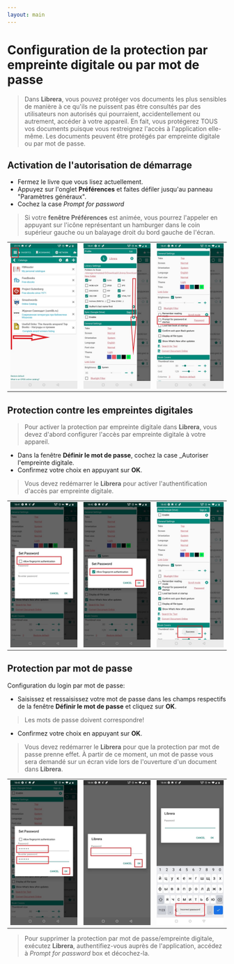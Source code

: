 ```yaml
---
layout: main
---
```


# Configuration de la protection par empreinte digitale ou par mot de passe

> Dans **Librera**, vous pouvez protéger vos documents les plus sensibles de manière à ce qu'ils ne puissent pas être consultés par des utilisateurs non autorisés qui pourraient, accidentellement ou autrement, accéder à votre appareil. En fait, vous protégerez TOUS vos documents puisque vous restreignez l'accès à l'application elle-même.
Les documents peuvent être protégés par empreinte digitale ou par mot de passe.

## Activation de l'autorisation de démarrage

* Fermez le livre que vous lisez actuellement.
* Appuyez sur l'onglet **Préférences** et faites défiler jusqu'au panneau &quot;Paramètres généraux&quot;.
* Cochez la case _Prompt for password_
> Si votre **fenêtre Préférences** est animée, vous pourrez l'appeler en appuyant sur l'icône représentant un hamburger dans le coin supérieur gauche ou un balayage droit du bord gauche de l'écran.

||||
|-|-|-|
|![](1.jpg)|![](2.jpg)|![](3.jpg)|

## Protection contre les empreintes digitales

> Pour activer la protection par empreinte digitale dans **Librera**, vous devez d'abord configurer l'accès par empreinte digitale à votre appareil.
* Dans la fenêtre **Définir le mot de passe**, cochez la case _Autoriser l'empreinte digitale.
* Confirmez votre choix en appuyant sur **OK**.

> Vous devez redémarrer le **Librera** pour activer l'authentification d'accès par empreinte digitale.

||||
|-|-|-|
|![](4.jpg)|![](5.jpg)|![](7.jpg)|

## Protection par mot de passe

Configuration du login par mot de passe:

* Saisissez et ressaisissez votre mot de passe dans les champs respectifs de la fenêtre **Définir le mot de passe** et cliquez sur **OK**.
> Les mots de passe doivent correspondre!
* Confirmez votre choix en appuyant sur **OK**.

> Vous devez redémarrer le **Librera** pour que la protection par mot de passe prenne effet. À partir de ce moment, un mot de passe vous sera demandé sur un écran vide lors de l'ouverture d'un document dans **Librera**.

||||
|-|-|-|
|![](6.jpg)|![](8.jpg)|![](10.jpg)|

> Pour supprimer la protection par mot de passe/empreinte digitale, exécutez **Librera**, authentifiez-vous auprès de l'application, accédez à _Prompt for password_ box et décochez-la.
